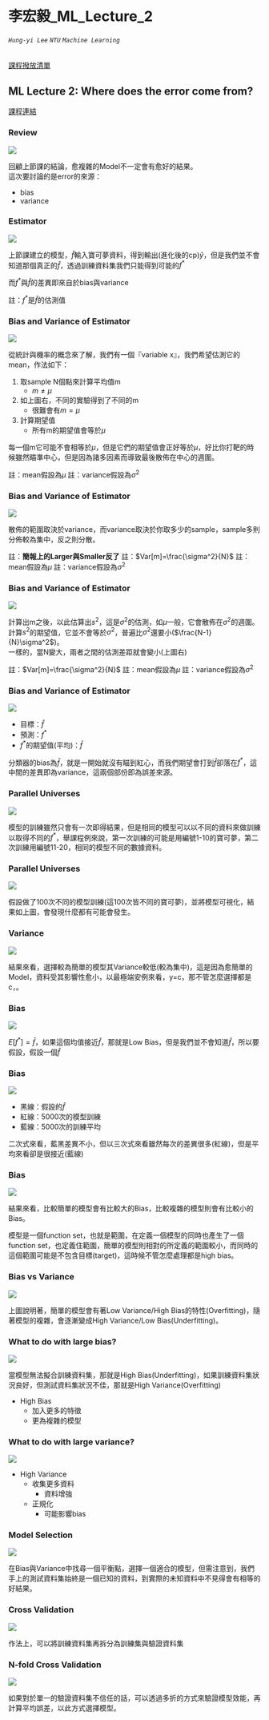 # 李宏毅_ML_Lecture_2
###### `Hung-yi Lee` `NTU` `Machine Learning`
[課程撥放清單](https://www.youtube.com/channel/UC2ggjtuuWvxrHHHiaDH1dlQ/playlists)
## ML Lecture 2: Where does the error come from?
[課程連結](https://www.youtube.com/watch?v=D_S6y0Jm6dQ&index=5&list=PLJV_el3uVTsPy9oCRY30oBPNLCo89yu49)
### Review
![](https://i.imgur.com/eOonkMa.png)

回顧上節課的結論，愈複雜的Model不一定會有愈好的結果。    
這次要討論的是error的來源：
* bias
* variance
### Estimator
![](https://i.imgur.com/KnmAM9J.png)

上節課建立的模型，$\hat{f}$輸入寶可夢資料，得到輸出(進化後的cp)$\hat{y}$，但是我們並不會知道那個真正的$\hat{f}$，透過訓練資料集我們只能得到可能的$f^*$

而$f^*$與$\hat{f}$的差異即來自於bias與variance

註：$f^*$是$\hat{f}$的估測值
### Bias and Variance of Estimator
![](https://i.imgur.com/LEg8078.png)

從統計與機率的概念來了解，我們有一個『variable x』，我們希望估測它的mean，作法如下：
1. 取sample N個點來計算平均值m
    * $m \neq \mu$
2. 如上圖右，不同的實驗得到了不同的m
    * 很難會有$m=\mu$
3. 計算期望值
    * 所有m的期望值會等於$\mu$

每一個m它可能不會相等於$\mu$，但是它們的期望值會正好等於$\mu$，好比你打靶的時候雖然瞄準中心，但是因為諸多因素而導致最後散佈在中心的週圍。

註：mean假設為$\mu$
註：variance假設為$\sigma^2$
### Bias and Variance of Estimator
![](https://i.imgur.com/Y3csd9R.png)

散佈的範圍取決於variance，而variance取決於你取多少的sample，sample多則分佈較為集中，反之則分散。

註：**簡報上的Larger與Smaller反了**
註：$Var[m]=\frac{\sigma^2}{N}$
註：mean假設為$\mu$
註：variance假設為$\sigma^2$
### Bias and Variance of Estimator
![](https://i.imgur.com/sj0T9Q3.png)

計算出m之後，以此估算出$s^2$，這是$\sigma^2$的估測，如$\mu$一般，它會散佈在$\sigma^2$的週圍。    
計算$s^2$的期望值，它並不會等於$\sigma^2$，普遍比$\sigma^2$還要小($\frac{N-1}{N}\sigma^2$)。    
一樣的，當N變大，兩者之間的估測差距就會變小(上圖右)

註：$Var[m]=\frac{\sigma^2}{N}$
註：mean假設為$\mu$
註：variance假設為$\sigma^2$
### Bias and Variance of Estimator 
![](https://i.imgur.com/2SieaYW.png)

* 目標：$\hat{f}$
* 預測：$f^*$
* $f^*$的期望值(平均)：$\bar{f}$

分類器的bias為$\bar{f}$，就是一開始就沒有瞄到紅心，而我們期望會打到$\bar{f}$卻落在$f^*$，這中間的差異即為variance，這兩個部份即為誤差來源。

### Parallel Universes
![](https://i.imgur.com/8Vq9mDP.png)

模型的訓練雖然只會有一次即得結果，但是相同的模型可以以不同的資料來做訓練以取得不同的$f^*$，舉課程例來說，第一次訓練的可能是用編號1-10的寶可夢，第二次訓練用編號11-20，相同的模型不同的數據資料。

### Parallel Universes
![](https://i.imgur.com/nzrmD2r.png)

假設做了100次不同的模型訓練(這100次皆不同的寶可夢)，並將模型可視化，結果如上圖，會發現什麼都有可能會發生。
### Variance
![](https://i.imgur.com/oYCN0sV.png)

結果來看，選擇較為簡單的模型其Variance較低(較為集中)，這是因為愈簡單的Model，資料受其影響性愈小，以最極端安例來看，y=c，那不管怎麼選擇都是c，。    
 
### Bias
![](https://i.imgur.com/mSXr3L9.png)

$E[f^*]=\bar{f}$，如果這個均值接近$\hat{f}$，那就是Low Bias，但是我們並不會知道$\hat{f}$，所以要假設，假設一個$\hat{f}$
### Bias
![](https://i.imgur.com/a1Z8Q9X.png)

* 黑線：假設的$\hat{f}$
* 紅線：5000次的模型訓練
* 藍線：5000次的訓練平均

二次式來看，藍黑差異不小，但以三次式來看雖然每次的差異很多(紅線)，但是平均來看卻是很接近(藍線)
### Bias
![](https://i.imgur.com/3Q5hxM9.png)

結果來看，比較簡單的模型會有比較大的Bias，比較複雜的模型則會有比較小的Bias。

模型是一個function set，也就是範圍，在定義一個模型的同時也產生了一個function set，也定義住範圍，簡單的模型則相對的所定義的範圍較小，而同時的這個範圍可能是不包含目標(target)，這時候不管怎麼處理都是high bias。
### Bias vs Variance
![](https://i.imgur.com/u4Xgw5z.png)

上圖說明著，簡單的模型會有著Low Variance/High Bias的特性(Overfitting)，隨著模型的複雜，會逐漸變成High Variance/Low Bias(Underfitting)。
### What to do with large bias?
![](https://i.imgur.com/7KYLbNk.png)

當模型無法擬合訓練資料集，那就是High Bias(Underfitting)，如果訓練資料集狀況良好，但測試資料集狀況不佳，那就是High Variance(Overfitting)

* High Bias
    * 加入更多的特徵
    * 更為複雜的模型
### What to do with large variance? 
![](https://i.imgur.com/aXw9SjA.png)

* High Variance
    * 收集更多資料
        * 資料增強
    * 正規化
        * 可能影響bias
### Model Selection
![](https://i.imgur.com/T3nj7dL.png)

在Bias與Variance中找尋一個平衡點，選擇一個適合的模型，但需注意到，我們手上的測試資料集始終是一個已知的資料，到實際的未知資料中不見得會有相等的好結果。
### Cross Validation
![](https://i.imgur.com/KpdJHBs.png)

作法上，可以將訓練資料集再拆分為訓練集與驗證資料集
### N-fold Cross Validation
![](https://i.imgur.com/R3GyF0x.png)

如果對於單一的驗證資料集不信任的話，可以透過多折的方式來驗證模型效能，再計算平均誤差，以此方式選擇模型。
